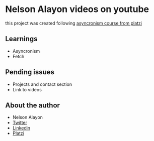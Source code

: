 # Nelson Alayon videos on youtube
this project was created following [asyncronism course from platzi](https://platzi.com/cursos/asincronismo-js/)





## Learnings

- Asyncronism
- Fetch
## Pending issues
- Projects and contact section
- Link to videos

## About the author 
- Nelson Alayon
- [Twitter](https://twitter.com/nelsonalayon)
- [Linkedin](https://www.linkedin.com/in/nelsonalayon/)
- [Platzi](https://platzi.com/@nelsonalayon/)